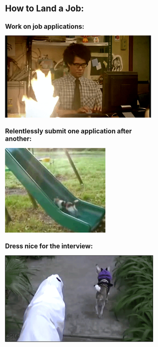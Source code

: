 # How to Land a Job:

## Work on job applications:

<img src="https://github.com/Mary-Tyler-Moore/readme-gifs/blob/master/random/busy.gif?raw=true" />

<br/>

## Relentlessly submit one application after another:

<img src="https://github.com/Mary-Tyler-Moore/readme-gifs/blob/master/random/fml.gif?raw=true" />

<br/>

## Dress nice for the interview:

<img src="https://github.com/Mary-Tyler-Moore/readme-gifs/blob/master/random/dog.gif?raw=true" />

